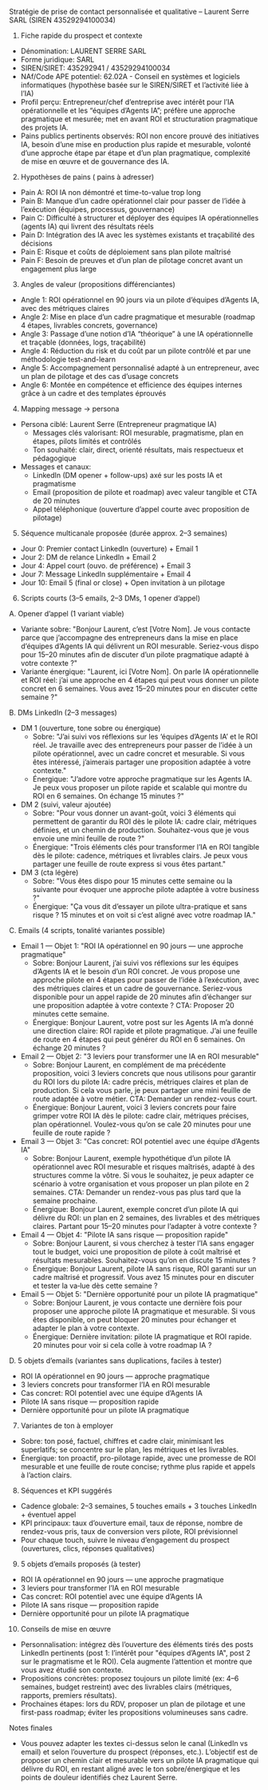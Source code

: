 Stratégie de prise de contact personnalisée et qualitative – Laurent Serre SARL (SIREN 43529294100034)

1) Fiche rapide du prospect et contexte
- Dénomination: LAURENT SERRE SARL
- Forme juridique: SARL
- SIREN/SIRET: 435292941 / 43529294100034
- NAf/Code APE potentiel: 62.02A - Conseil en systèmes et logiciels informatiques (hypothèse basée sur le SIREN/SIRET et l’activité liée à l’IA)
- Profil perçu: Entrepreneur/chef d’entreprise avec intérêt pour l’IA opérationnelle et les “équipes d’Agents IA”; préfère une approche pragmatique et mesurée; met en avant ROI et structuration pragmatique des projets IA.
- Pains publics pertinents observés: ROI non encore prouvé des initiatives IA, besoin d’une mise en production plus rapide et mesurable, volonté d’une approche étape par étape et d’un plan pragmatique, complexité de mise en œuvre et de gouvernance des IA.

2) Hypothèses de pains ( pains à adresser)
- Pain A: ROI IA non démontré et time-to-value trop long
- Pain B: Manque d’un cadre opérationnel clair pour passer de l’idée à l’exécution (équipes, processus, gouvernance)
- Pain C: Difficulté à structurer et déployer des équipes IA opérationnelles (agents IA) qui livrent des résultats réels
- Pain D: Intégration des IA avec les systèmes existants et traçabilité des décisions
- Pain E: Risque et coûts de déploiement sans plan pilote maîtrisé
- Pain F: Besoin de preuves et d’un plan de pilotage concret avant un engagement plus large

3) Angles de valeur (propositions différenciantes)
- Angle 1: ROI opérationnel en 90 jours via un pilote d’équipes d’Agents IA, avec des métriques claires
- Angle 2: Mise en place d’un cadre pragmatique et mesurable (roadmap 4 étapes, livrables concrets, governance)
- Angle 3: Passage d’une notion d’IA “théorique” à une IA opérationnelle et traçable (données, logs, traçabilité)
- Angle 4: Réduction du risk et du coût par un pilote contrôlé et par une méthodologie test-and-learn
- Angle 5: Accompagnement personnalisé adapté à un entrepreneur, avec un plan de pilotage et des cas d’usage concrets
- Angle 6: Montée en compétence et efficience des équipes internes grâce à un cadre et des templates éprouvés

4) Mapping message → persona
- Persona ciblé: Laurent Serre (Entrepreneur pragmatique IA)
  - Messages clés valorisant: ROI mesurable, pragmatisme, plan en étapes, pilots limités et contrôlés
  - Ton souhaité: clair, direct, orienté résultats, mais respectueux et pédagogique
- Messages et canaux:
  - LinkedIn (DM opener + follow-ups) axé sur les posts IA et pragmatisme
  - Email (proposition de pilote et roadmap) avec valeur tangible et CTA de 20 minutes
  - Appel téléphonique (ouverture d’appel courte avec proposition de pilotage)

5) Séquence multicanale proposée (durée approx. 2–3 semaines)
- Jour 0: Premier contact LinkedIn (ouverture) + Email 1
- Jour 2: DM de relance LinkedIn + Email 2
- Jour 4: Appel court (ouvo. de préférence) + Email 3
- Jour 7: Message LinkedIn supplémentaire + Email 4
- Jour 10: Email 5 (final or close) + Open invitation à un pilotage

6) Scripts courts (3–5 emails, 2–3 DMs, 1 opener d’appel)

A. Opener d’appel (1 variant viable)
- Variante sobre: 
  "Bonjour Laurent, c’est [Votre Nom]. Je vous contacte parce que j’accompagne des entrepreneurs dans la mise en place d’équipes d’Agents IA qui délivrent un ROI mesurable. Seriez-vous dispo pour 15–20 minutes afin de discuter d’un pilote pragmatique adapté à votre contexte ?"
- Variante énergique:
  "Laurent, ici [Votre Nom]. On parle IA opérationnelle et ROI réel: j’ai une approche en 4 étapes qui peut vous donner un pilote concret en 6 semaines. Vous avez 15–20 minutes pour en discuter cette semaine ?"

B. DMs LinkedIn (2–3 messages)
- DM 1 (ouverture, tone sobre ou énergique)
  - Sobre: 
    "J’ai suivi vos réflexions sur les ‘équipes d’Agents IA’ et le ROI réel. Je travaille avec des entrepreneurs pour passer de l’idée à un pilote opérationnel, avec un cadre concret et mesurable. Si vous êtes intéressé, j’aimerais partager une proposition adaptée à votre contexte."
  - Énergique:
    "J’adore votre approche pragmatique sur les Agents IA. Je peux vous proposer un pilote rapide et scalable qui montre du ROI en 6 semaines. On échange 15 minutes ?"
- DM 2 (suivi, valeur ajoutée)
  - Sobre:
    "Pour vous donner un avant-goût, voici 3 éléments qui permettent de garantir du ROI dès le pilote IA: cadre clair, métriques définies, et un chemin de production. Souhaitez-vous que je vous envoie une mini feuille de route ?"
  - Énergique:
    "Trois éléments clés pour transformer l’IA en ROI tangible dès le pilote: cadence, métriques et livrables clairs. Je peux vous partager une feuille de route express si vous êtes partant."
- DM 3 (cta légère)
  - Sobre:
    "Vous êtes dispo pour 15 minutes cette semaine ou la suivante pour évoquer une approche pilote adaptée à votre business ?"
  - Énergique:
    "Ça vous dit d’essayer un pilote ultra-pratique et sans risque ? 15 minutes et on voit si c’est aligné avec votre roadmap IA."

C. Emails (4 scripts, tonalité variantes possible)
- Email 1 — Objet 1: "ROI IA opérationnel en 90 jours — une approche pragmatique"
  - Sobre:
    Bonjour Laurent, j’ai suivi vos réflexions sur les équipes d’Agents IA et le besoin d’un ROI concret. Je vous propose une approche pilote en 4 étapes pour passer de l’idée à l’exécution, avec des métriques claires et un cadre de gouvernance. Seriez-vous disponible pour un appel rapide de 20 minutes afin d’échanger sur une proposition adaptée à votre contexte ?
    CTA: Proposer 20 minutes cette semaine.
  - Énergique:
    Bonjour Laurent, votre post sur les Agents IA m’a donné une direction claire: ROI rapide et pilote pragmatique. J’ai une feuille de route en 4 étapes qui peut générer du ROI en 6 semaines. On échange 20 minutes ?
- Email 2 — Objet 2: "3 leviers pour transformer une IA en ROI mesurable"
  - Sobre:
    Bonjour Laurent, en complément de ma précédente proposition, voici 3 leviers concrets que nous utilisons pour garantir du ROI lors du pilote IA: cadre précis, métriques claires et plan de production. Si cela vous parle, je peux partager une mini feuille de route adaptée à votre métier.
    CTA: Demander un rendez-vous court.
  - Énergique:
    Bonjour Laurent, voici 3 leviers concrets pour faire grimper votre ROI IA dès le pilote: cadre clair, métriques précises, plan opérationnel. Voulez-vous qu’on se cale 20 minutes pour une feuille de route rapide ?
- Email 3 — Objet 3: "Cas concret: ROI potentiel avec une équipe d’Agents IA"
  - Sobre:
    Bonjour Laurent, exemple hypothétique d’un pilote IA opérationnel avec ROI mesurable et risques maîtrisés, adapté à des structures comme la vôtre. Si vous le souhaitez, je peux adapter ce scénario à votre organisation et vous proposer un plan pilote en 2 semaines.
    CTA: Demander un rendez-vous pas plus tard que la semaine prochaine.
  - Énergique:
    Bonjour Laurent, exemple concret d’un pilote IA qui délivre du ROI: un plan en 2 semaines, des livrables et des métriques claires. Partant pour 15–20 minutes pour l’adapter à votre contexte ?
- Email 4 — Objet 4: "Pilote IA sans risque — proposition rapide"
  - Sobre:
    Bonjour Laurent, si vous cherchez à tester l’IA sans engager tout le budget, voici une proposition de pilote à coût maîtrisé et résultats mesurables. Souhaitez-vous qu’on en discute 15 minutes ?
  - Énergique:
    Bonjour Laurent, pilote IA sans risque, ROI garanti sur un cadre maîtrisé et progressif. Vous avez 15 minutes pour en discuter et tester la va‑lue dès cette semaine ?
- Email 5 — Objet 5: "Dernière opportunité pour un pilote IA pragmatique"
  - Sobre:
    Bonjour Laurent, je vous contacte une dernière fois pour proposer une approche pilote IA pragmatique et mesurable. Si vous êtes disponible, on peut bloquer 20 minutes pour échanger et adapter le plan à votre contexte.
  - Énergique:
    Dernière invitation: pilote IA pragmatique et ROI rapide. 20 minutes pour voir si cela colle à votre roadmap IA ?

D. 5 objets d’emails (variantes sans duplications, faciles à tester)
- ROI IA opérationnel en 90 jours — approche pragmatique
- 3 leviers concrets pour transformer l’IA en ROI mesurable
- Cas concret: ROI potentiel avec une équipe d’Agents IA
- Pilote IA sans risque — proposition rapide
- Dernière opportunité pour un pilote IA pragmatique

7) Variantes de ton à employer
- Sobre: ton posé, factuel, chiffres et cadre clair, minimisant les superlatifs; se concentre sur le plan, les métriques et les livrables.
- Énergique: ton proactif, pro-pilotage rapide, avec une promesse de ROI mesurable et une feuille de route concise; rythme plus rapide et appels à l’action clairs.

8) Séquences et KPI suggérés
- Cadence globale: 2–3 semaines, 5 touches emails + 3 touches LinkedIn + éventuel appel
- KPI principaux: taux d’ouverture email, taux de réponse, nombre de rendez-vous pris, taux de conversion vers pilote, ROI prévisionnel
- Pour chaque touch, suivre le niveau d’engagement du prospect (ouvertures, clics, réponses qualitatives)

9) 5 objets d’emails proposés (à tester)
- ROI IA opérationnel en 90 jours — une approche pragmatique
- 3 leviers pour transformer l’IA en ROI mesurable
- Cas concret: ROI potentiel avec une équipe d’Agents IA
- Pilote IA sans risque — proposition rapide
- Dernière opportunité pour un pilote IA pragmatique

10) Conseils de mise en œuvre
- Personnalisation: intégrez dès l’ouverture des éléments tirés des posts LinkedIn pertinents (post 1: l’intérêt pour "équipes d’Agents IA", post 2 sur le pragmatisme et le ROI). Cela augmente l’attention et montre que vous avez étudié son contexte.
- Propositions concrètes: proposez toujours un pilote limité (ex: 4–6 semaines, budget restreint) avec des livrables clairs (métriques, rapports, premiers résultats).
- Prochaines étapes: lors du RDV, proposer un plan de pilotage et une first-pass roadmap; éviter les propositions volumineuses sans cadre.

Notes finales
- Vous pouvez adapter les textes ci-dessus selon le canal (LinkedIn vs email) et selon l’ouverture du prospect (réponses, etc.). L’objectif est de proposer un chemin clair et mesurable vers un pilote IA pragmatique qui délivre du ROI, en restant aligné avec le ton sobre/énergique et les points de douleur identifiés chez Laurent Serre.